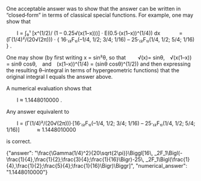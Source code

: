 One acceptable answer was to show that the answer can be written in “closed‐form” in terms of classical special functions. For example, one may show that

  I = ∫₀¹ [x^(1/2)/ (1 – 0.25√(x(1–x)))] · E(0.5·(x(1–x))^(1/4)) dx 
    = (Γ(1/4)²/(20√(2π))) · { 16·₍₂F₁₎(–1/4, 1/2; 3/4; 1/16) – 25·₍₂F₁₎(1/4, 1/2; 5/4; 1/16) } .

One may show (by first writing x = sin²θ, so that
  √(x)= sinθ, √(x(1–x)) = sinθ cosθ, and (x(1–x))^(1/4) = (sinθ cosθ)^(1/2))
and then expressing the resulting θ–integral in terms of hypergeometric functions) that the original integral I equals the answer above.

A numerical evaluation shows that

  I ≈ 1.1448010000 .

Any answer equivalent to

  I = (Γ(1/4)²/(20√(2π)))·[16·₍₂F₁₎(–1/4, 1/2; 3/4; 1/16) – 25·₍₂F₁₎(1/4, 1/2; 5/4; 1/16)]
   ≈ 1.1448010000

is correct.

{"answer": "\\frac{\\Gamma(1/4)^2}{20\\sqrt{2\\pi}}\\Biggl[16\\, _2F_1\\Bigl(-\\frac{1}{4},\\frac{1}{2};\\frac{3}{4};\\frac{1}{16}\\Bigr)-25\\, _2F_1\\Bigl(\\frac{1}{4},\\frac{1}{2};\\frac{5}{4};\\frac{1}{16}\\Bigr)\\Biggr]", "numerical_answer": "1.1448010000"}